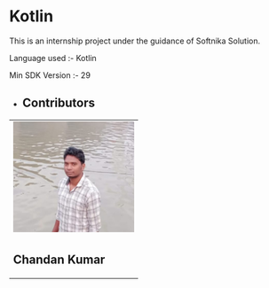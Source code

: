 # Kotlin
<p>This is an internship project under the guidance of Softnika Solution.</p>

<p>Language used :- Kotlin</p>

<p>Min SDK Version :- 29</p>

<ul><li><h2>Contributors</h2></li></ul>
<table style="width:100%">
<tr>
<td><img src = "https://github.com/kmrchandan/kotlin-/blob/master/img/chandan.jpeg" height= "200px" ></td>
</tr>
<tr>
<td><h2>Chandan Kumar</h2></td>          
</tr>
</table>
